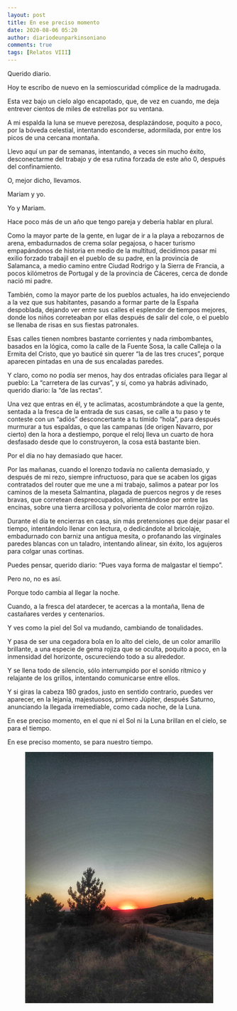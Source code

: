 ```yaml
---
layout: post
title: En ese preciso momento
date: 2020-08-06 05:20
author: diariodeunparkinsoniano
comments: true
tags: [Relatos VIII]
---
```

<!-- wp:paragraph -->
<p>Querido diario.</p>
<!-- /wp:paragraph -->

<!-- wp:paragraph -->
<p>Hoy te escribo de nuevo en la semioscuridad cómplice de la madrugada.</p>
<!-- /wp:paragraph -->

<!-- wp:paragraph -->
<p>Esta vez bajo un cielo algo encapotado, que, de vez en cuando, me deja entrever cientos de miles de estrellas por su ventana.</p>
<!-- /wp:paragraph -->

<!-- wp:paragraph -->
<p>A mi espalda la luna se mueve perezosa, desplazándose, poquito a poco, por la bóveda celestial, intentando esconderse, adormilada, por entre los picos de una cercana montaña.</p>
<!-- /wp:paragraph -->

<!-- wp:paragraph -->
<p>Llevo aquí un par de semanas, intentando, a veces sin mucho éxito, desconectarme del trabajo y de esa rutina forzada de este año 0, después del confinamiento.</p>
<!-- /wp:paragraph -->

<!-- wp:paragraph -->
<p>O, mejor dicho, llevamos.</p>
<!-- /wp:paragraph -->

<!-- wp:paragraph -->
<p>Mariam y yo.</p>
<!-- /wp:paragraph -->

<!-- wp:paragraph -->
<p>Yo y Mariam.</p>
<!-- /wp:paragraph -->

<!-- wp:paragraph -->
<p>Hace poco más de un año que tengo pareja y debería hablar en plural.</p>
<!-- /wp:paragraph -->

<!-- wp:paragraph -->
<p>Como la mayor parte de la gente, en lugar de ir a la playa a rebozarnos de arena, embadurnados de crema solar pegajosa, o hacer turismo empapándonos de historia en medio de la multitud, decidimos pasar mi exilio forzado trabajil en el pueblo de su padre, en la provincia de Salamanca, a medio camino entre Ciudad Rodrigo y la Sierra de Francia, a pocos kilómetros de Portugal y de la provincia de Cáceres, cerca de donde nació mi padre.</p>
<!-- /wp:paragraph -->

<!-- wp:paragraph -->
<p>También, como la mayor parte de los pueblos actuales, ha ido envejeciendo a la vez que sus habitantes, pasando a formar parte de la España despoblada, dejando ver entre sus calles el esplendor de tiempos mejores, donde los niños correteaban por ellas después de salir del cole, o el pueblo se llenaba de risas en sus fiestas patronales.</p>
<!-- /wp:paragraph -->

<!-- wp:paragraph -->
<p>Esas calles tienen nombres bastante corrientes y nada rimbombantes, basados en la lógica, como la calle de la Fuente Sosa, la calle Calleja o la Ermita del Cristo, que yo bauticé sin querer “la de las tres cruces”, porque aparecen pintadas en una de sus encaladas paredes.</p>
<!-- /wp:paragraph -->

<!-- wp:paragraph -->
<p>Y claro, como no podía ser menos, hay dos entradas oficiales para llegar al pueblo: La “carretera de las curvas”, y sí, como ya habrás adivinado, querido diario: la “de las rectas”.</p>
<!-- /wp:paragraph -->

<!-- wp:paragraph -->
<p>Una vez que entras en él, y te aclimatas, acostumbrándote a que la gente, sentada a la fresca de la entrada de sus casas, se calle a tu paso y te conteste con un “adiós” desconcertante a tu tímido “hola”, para después murmurar a tus espaldas, o que las campanas (de origen Navarro, por cierto) den la hora a destiempo, porque el reloj lleva un cuarto de hora desfasado desde que lo construyeron, la cosa está bastante bien.</p>
<!-- /wp:paragraph -->

<!-- wp:paragraph -->
<p>Por el día no hay demasiado que hacer.</p>
<!-- /wp:paragraph -->

<!-- wp:paragraph -->
<p>Por las mañanas, cuando el lorenzo todavía no calienta demasiado, y después de mi rezo, siempre infructuoso, para que se acaben los gigas contratados del router que me une a mi trabajo, salimos a patear por los caminos de la meseta Salmantina, plagada de puercos negros y de reses bravas, que corretean despreocupados, alimentándose por entre las encinas, sobre una tierra arcillosa y polvorienta de color marrón rojizo.</p>
<!-- /wp:paragraph -->

<!-- wp:paragraph -->
<p>Durante el día te encierras en casa, sin más pretensiones que dejar pasar el tiempo, intentándolo llenar con lectura, o dedicándote al bricolaje, embadurnado con barniz una antigua mesita, o profanando las virginales paredes blancas con un taladro, intentando alinear, sin éxito, los agujeros para colgar unas cortinas.</p>
<!-- /wp:paragraph -->

<!-- wp:paragraph -->
<p>Puedes pensar, querido diario: “Pues vaya forma de malgastar el tiempo”.</p>
<!-- /wp:paragraph -->

<!-- wp:paragraph -->
<p>Pero no, no es así.</p>
<!-- /wp:paragraph -->

<!-- wp:paragraph -->
<p>Porque todo cambia al llegar la noche.</p>
<!-- /wp:paragraph -->

<!-- wp:paragraph -->
<p>Cuando, a la fresca del atardecer, te acercas a la montaña, llena de castañares verdes y centenarios.</p>
<!-- /wp:paragraph -->

<!-- wp:paragraph -->
<p>Y ves como la piel del Sol va mudando, cambiando de tonalidades.</p>
<!-- /wp:paragraph -->

<!-- wp:paragraph -->
<p>Y pasa de ser una cegadora bola en lo alto del cielo, de un color amarillo brillante, a una especie de gema rojiza que se oculta, poquito a poco, en la inmensidad del horizonte, oscureciendo todo a su alrededor.</p>
<!-- /wp:paragraph -->

<!-- wp:paragraph -->
<p>Y se llena todo de silencio, sólo interrumpido por el sonido rítmico y relajante de los grillos, intentando comunicarse entre ellos.</p>
<!-- /wp:paragraph -->

<!-- wp:paragraph -->
<p>Y si giras la cabeza 180 grados, justo en sentido contrario, puedes ver aparecer, en la lejanía, majestuosos, primero Júpiter, después Saturno, anunciando la llegada irremediable, como cada noche, de la Luna.</p>
<!-- /wp:paragraph -->

<!-- wp:paragraph -->
<p>En ese preciso momento, en el que ni el Sol ni la Luna brillan en el cielo, se para el tiempo.</p>
<!-- /wp:paragraph -->

<!-- wp:paragraph -->
<p>En ese preciso momento, se para nuestro tiempo.</p>
<!-- /wp:paragraph -->

<!-- wp:image {"id":1111,"sizeSlug":"large"} -->
<figure clasXs="wp-block-image size-large"><img class="img-fluid"  src="/assets/images/2020/08/img-20200805-wa0007-01.jpeg?w=768" alt="" clasXs="wp-image-1111" /></figure>
<!-- /wp:image -->

<!-- wp:paragraph -->
<p></p>
<!-- /wp:paragraph -->

